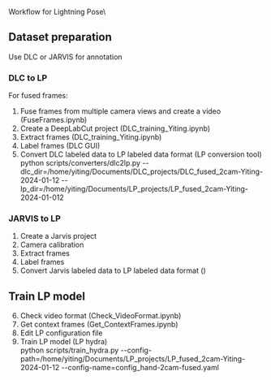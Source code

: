 Workflow for Lightning Pose\

## Dataset preparation
Use DLC or JARVIS for annotation
### DLC to LP
For fused frames:
1. Fuse frames from multiple camera views and create a video (FuseFrames.ipynb)
2. Create a DeepLabCut project (DLC_training_Yiting.ipynb)
3. Extract frames  (DLC_training_Yiting.ipynb)
4. Label frames (DLC GUI)
5. Convert DLC labeled data to LP labeled data format (LP conversion tool)\
python scripts/converters/dlc2lp.py --dlc_dir=/home/yiting/Documents/DLC_projects/DLC_fused_2cam-Yiting-2024-01-12 --lp_dir=/home/yiting/Documents/LP_projects/LP_fused_2cam-Yiting-2024-01-012

### JARVIS to LP
1. Create a Jarvis project
2. Camera calibration
3. Extract frames
4. Label frames
5. Convert Jarvis labeled data to LP labeled data format ()

## Train LP model
6. Check video format (Check_VideoFormat.ipynb)
7. Get context frames (Get_ContextFrames.ipynb)
8. Edit LP configuration file
9. Train LP model (LP hydra)\
python scripts/train_hydra.py --config-path=/home/yiting/Documents/LP_projects/LP_fused_2cam-Yiting-2024-01-12 --config-name=config_hand-2cam-fused.yaml
